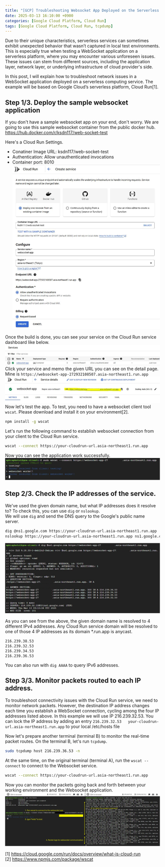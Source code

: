 ```yaml
---
title: "[GCP] Troubleshooting Websocket App Deployed on the Serverless Environment."
date: 2025-03-13 16:10:00 +0900
categories: [Google Cloud Platform, Cloud Run]
tags: [Google Cloud Platform, Cloud Run, tcpdump]
---
```


Due to their unique characteristics, serverless services can sometimes exhibit unexpected behavior that wasn’t captured in local test environments. This is especially true when testing a WebSocket application on a serverless platform, where you may encounter various unforeseen issues. These issues can stem from different sources, including the application layer, network layer, or underlying infrastructure of cloud provider's side.

In this post, I will explain how to troubleshoot network issues in a WebSocket application deployed on a serverless computing service. The example will be based on Google Cloud’s serverless platform, Cloud Run[1].

## Step 1/3. Deploy the sample websocket application

If you don't have a sample websocket app on your end, don't worry. We are going to use this sample websocket container from the public docker hub.
https://hub.docker.com/r/ksdn117/web-socket-test

Here's a Cloud Run Settings.

- Conatiner Image URL: ksdn117/web-socket-test
- Authentication: Allow unauthenticated invocations
- Container port: 8010
  ![cloudrun_setting.jpg](/../assets/img/posts/2025-03-13-gcp-websocket-test/cloudrun_setting.jpg)

Once the build is done, you can see your service on the Cloud Run service dashboard like below.
![cloudrun_deployed.jpg](/../assets/img/posts/2025-03-13-gcp-websocket-test/cloudrun_deployed.jpg)
Click your service and memo the given URL you can see on the detail page.  
Mine is `https://websocket-app-272932108507.asia-northeast1.run.app`
![cloudrun_detail.jpg](/../assets/img/posts/2025-03-13-gcp-websocket-test/cloudrun_detail.jpg)
Now let's test the app. To test, you need to have a websocket client tool `wscat`. Please download and install it on your environment[2].

```bash
npm install -g wscat
```

Let's run the following command to establish websocket connection from your client to the Cloud Run service.

```bash
wscat --connect https://your-cloudrun-url.asia-northeast1.run.app
```

Now you can see the application work successfully.
![wscat_test.jpg](/../assets/img/posts/2025-03-13-gcp-websocket-test/wscat_test.jpg)

## Step 2/3. Check the IP addresses of the service.

We've used the given domain name, but what IP addresses does it resolve to?
To check this, you can use `dig` or `nslookup`.  
We will use `dig` and send the DNS query to the Google's public name server.

```bash
dig @ns1.google.com https://your-cloudrun-url.asia-northeast1.run.app
nslookup https://your-cloudrun-url.asia-northeast1.run.app ns1.google.com
```

![dig_result.jpg](/../assets/img/posts/2025-03-13-gcp-websocket-test/dig_result.jpg)

As you can see from the above, the given domain name is resolved to 4 different IPv4 addresses. Any Cloud Run service domain will be resolved to one of those 4 IP addresses as its domain \*.run.app is anycast.

```
216.239.38.53
216.239.32.53
216.239.34.53
216.239.36.53
```

You can also run with `dig AAAA` to query IPv6 addresses.

## Step 3/3. Monitor packets routed to each IP address.

To troubleshoot connectivity issues with the Cloud Run service, we need to monitor network packets.
However, the destination IP address changes each time you establish a WebSocket connection, cycling among the four IP addresses listed above. In this example we will use IP 216.239.32.53.
You can lock the IP address by adding an entry `216.239.32.53   your-cloudrun-url.asia-northeast1.run.app` to your local /etc/hosts file

Now let's prepare another terminal (terminal B) to monitor the real-time packet routes. On the terminal B, let's run `tcpdump`.

```bash
sudo tcpdump host 216.239.36.53 -n
```

At the same time, on the original terminal (terminal A), run the `wscat --connect` to connect to the Websocket service.

```bash
wscat --connect https://your-cloudrun-url.asia-northeast1.run.app
```

Now you can monitor the packets going back and forth between your working environment and the Websocket application.
![tcpdump_test.jpg](/../assets/img/posts/2025-03-13-gcp-websocket-test/tcpdump_test.jpg)

[1] https://cloud.google.com/run/docs/overview/what-is-cloud-run  
[2] https://www.npmjs.com/package/wscat
